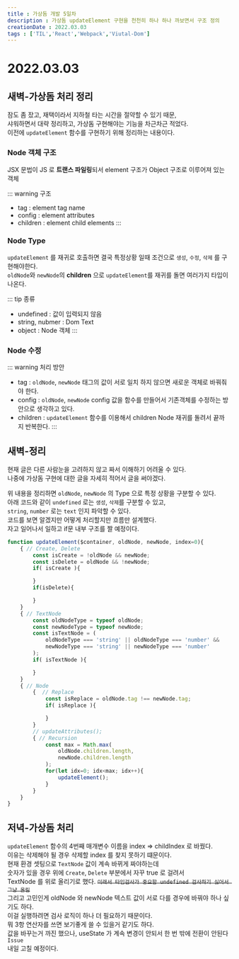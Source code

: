 ```yaml
---
title : 가상돔 개발 5일차
description : 가상돔 updateElement 구현을 천천히 하나 하나 까보면서 구조 정의
creationDate : 2022.03.03
tags : ['TIL','React','Webpack','Viutal-Dom']
---
```


# 2022.03.03


## 새벽-가상돔 처리 정리 
잠도 좀 잤고, 재택이라서 지하철 타는 시간을 절약할 수 있기 때문,    
샤워하면서 대략 정리하고, 가상돔 구현해야는 기능을 차근차근 적었다.  
이전에 `updateElement` 함수를 구현하기 위해 정리하는 내용이다.

### Node 객체 구조
JSX 문법이 JS 로 **트랜스 파일링**되서 element 구조가 Object 구조로 이루어져 있는 객체

::: warning 구조
- tag : element tag name
- config : element attributes
- children : element child elements
:::

### Node Type
`updateElement` 를 재귀로 호출하면 결국 특정상황 일때 조건으로 `생성`, `수정`, `삭제` 를 구현해야한다.     
`oldNode`와 `newNode`의 **children** 으로 `updateElement`를 재귀를 돌면 여러가지 타입이 나온다.

::: tip 종류
- undefined : 값이 입력되지 않음
- string, nubmer : Dom Text 
- object : Node 객체
:::

### Node 수정 
::: warning 처리 방안
- tag : `oldNode`, `newNode` 태그의 값이 서로 일치 하지 않으면 새로운 객체로 바꿔줘야 한다.
- config : `oldNode`, `newNode` config 값을 함수를 만들어서 기존객체를 수정하는 방안으로 생각하고 있다. 
- children : `updateElement` 함수를 이용해서 children Node 재귀를 돌려서 끝까지 반복한다.
:::



## 새벽-정리
현재 글은 다른 사람눈을 고려하지 않고 짜서 이해하기 어려울 수 있다.       
나중에 가상돔 구현에 대한 글을 자세히 적어서 글을 써야겠다.

위 내용을 정리하면 `oldNode`, `newNode` 의 Type 으로 특정 상황을 구분할 수 있다.    
아래 코드와 같이 `undefined` 로는 `생성`, `삭제`를 구분할 수 있고,      
`string`, `number` 로는 `text` 인지 파악할 수 있다.    
코드를 보면 알겠지만 어떻게 처리할지만 흐름만 설계했다.     
자고 일어나서 일하고 if문 내부 구조를 짤 예정이다.

```js {2,12,23,24,30,31}
function updateElement($container, oldNode, newNode, index=0){
	{ // Create, Delete
		const isCreate = !oldNode && newNode;
		const isDelete = oldNode && !newNode;
		if( isCreate ){

		}
		if(isDelete){

		}
	}
	{ // TextNode
		const oldNodeType = typeof oldNode;
		const newNodeType = typeof newNode;
		const isTextNode = (
			oldNodeType === 'string' || oldNodeType === 'number' &&
			newNodeType === 'string' || newNodeType === 'number' 
		);
		if( isTextNode ){

		}
	}
	{ // Node
		{  // Replace
			const isReplace = oldNode.tag !== newNode.tag;
			if( isReplace ){

			}
		}
		// updateAttributes();
		{ // Recursion
			const max = Math.max(
				oldNode.children.length,
				newNode.children.length
			);
			for(let idx=0; idx<max; idx++){
				updateElement();
			}
		}
	}
}
```



## 저녁-가상돔 처리
`updateElement` 함수의 4번째 매개변수 이름을 index => childIndex 로 바꿨다.        
이유는 삭제해야 될 경우 삭제할 index 를 찾지 못하기 떄문이다.    
현재 환경 셋팅으로 `TextNode` 값이 계속 바뀌게 짜야하는데  
숫자가 있을 경우 위에 `Create`, `Delete` 부분에서 자꾸 true 로 걸려서      
TextNode 를 위로 올리기로 했다. ~~`이래서 타입검사가 중요함 undefined 검사하기 싫어서 그냥 올림`~~      
그리고 고민인게 oldNode 와 newNode 텍스트 값이 서로 다를 경우에 바꿔야 하나 싶기도 하다.     
이걸 실행하려면 검사 로직이 하나 더 필요하기 때문이다.  
뭐 3항 연산자를 쓰면 보기좋게 쓸 수 있을거 같기도 하다.    
값을 바꾸는거 까진 했으나, useState 가 계속 변경이 안되서 한 번 밖에 전환이 안된다 `Issue`     
내일 고칠 예정이다.


